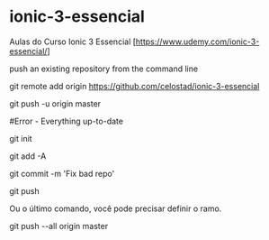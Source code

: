 # ionic-3-essencial
Aulas do Curso Ionic 3 Essencial [https://www.udemy.com/ionic-3-essencial/]

push an existing repository from the command line

git remote add origin https://github.com/celostad/ionic-3-essencial

git push -u origin master


#Error - Everything up-to-date

git init

git add -A

git commit -m 'Fix bad repo'

git push


Ou o último comando, você pode precisar definir o ramo.


git push --all origin master
